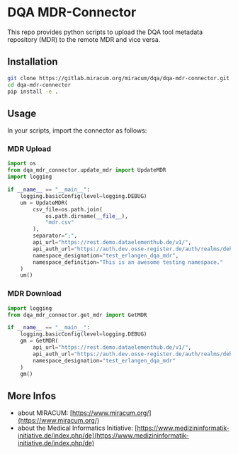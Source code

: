 # DQA MDR-Connector

This repo provides python scripts to upload the DQA tool metadata repository (MDR) to the remote MDR and vice versa.


## Installation

```bash
git clone https://gitlab.miracum.org/miracum/dqa/dqa-mdr-connector.git
cd dqa-mdr-connector
pip install -e .
```

## Usage

In your scripts, import the connector as follows:

### MDR Upload

```python
import os
from dqa_mdr_connector.update_mdr import UpdateMDR
import logging

if __name__ == "__main__":
    logging.basicConfig(level=logging.DEBUG)
    um = UpdateMDR(
        csv_file=os.path.join(
            os.path.dirname(__file__),
            "mdr.csv"
        ),
        separator=";",
        api_url="https://rest.demo.dataelementhub.de/v1/",
        api_auth_url="https://auth.dev.osse-register.de/auth/realms/dehub-demo/protocol/openid-connect/token",
        namespace_designation="test_erlangen_dqa_mdr",
        namespace_definition="This is an awesome testing namespace."
    )
    um()
```

### MDR Download

```python
import logging
from dqa_mdr_connector.get_mdr import GetMDR

if __name__ == "__main__":
    logging.basicConfig(level=logging.DEBUG)
    gm = GetMDR(
        api_url="https://rest.demo.dataelementhub.de/v1/",
        api_auth_url="https://auth.dev.osse-register.de/auth/realms/dehub-demo/protocol/openid-connect/token",
        namespace_designation="test_erlangen_dqa_mdr"
    )
    gm()
```

## More Infos

* about MIRACUM: [https://www.miracum.org/](https://www.miracum.org/)
* about the Medical Informatics Initiative: [https://www.medizininformatik-initiative.de/index.php/de](https://www.medizininformatik-initiative.de/index.php/de)

